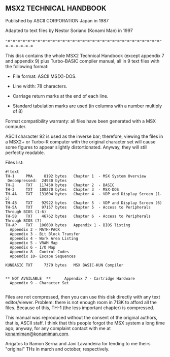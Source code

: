 ## MSX2 TECHNICAL HANDBOOK ##

Published by ASCII CORPORATION Japan in 1987

Adapted to text files by Nestor Soriano (Konami Man) in 1997

-=-=-=-=-=-=-=-=-=-=-=-=-=-=-=-=-=-=-=-=-=-=-=-=-=-=-=-=-=-=-=-=-=-=-=-=-=


This disk contains the whole MSX2 Technical Handbook (except appendix 7 and 
appendix 9) plus Turbo-BASIC compiler manual, all in 9 text files with the 
following format:

- File format: ASCII MS(X)-DOS.

- Line width: 78 characters.

- Carriage return marks at the end of each line.

- Standard tabulation marks are used (in columns with a number multiply of 8)

Format compatibility warranty: all files have been generated with a MSX 
computer.

ASCII character 92 is used as the inverse bar; therefore, viewing the files 
in a MSX2+ or Turbo-R computer with the original character set will cause 
some figures to appear slightly distortionated. Anyway, they will still 
perfectly readable.


Files list:

```
#!text
TH-1	 PMA	 8192 bytes   Chapter 1  - MSX System Overview
 Decompressed:	24930 bytes
TH-2	 TXT   117450 bytes   Chapter 2  - BASIC
TH-3	 TXT   108270 bytes   Chapter 3  - MSX-DOS
TH-4A	 TXT   131604 bytes   Chapter 4  - VDP and Display Screen (1-5)
TH-4B	 TXT	92922 bytes   Chapter 5  - VDP and Display Screen (6)
TH-5A	 TXT	97157 bytes   Chapter 5  - Access to Peripherals Through BIOS (1-6)
TH-5B	 TXT	46762 bytes   Chapter 6  - Access to Peripherals Through BIOS (7)
TH-AP	 TXT   106609 bytes   Appendix 1 - BIOS listing
  Appendix 2 - MATH-PACK
  Appendix 3 - Bit Block Transfer
  Appendix 4 - Work Area Listing
  Appendix 5 - VRAM Map
  Appendix 6 - I/O Map
  Appendix 8 - Control Codes
  Appendix 10- Escape Sequences

KUNBASIC TXT	 7379 bytes   MSX BASIC-KUN Compiler


** NOT AVAILABLE  **	  Appendix 7 - Cartridge Hardware
  Appendix 9 - Character Set
    
```
Files are not compressed, then you can use this disk directly with any text 
editor/viewer. Problem: there is not enough room in 713K to afford all the 
files. Because of this, TH-1 (the less important chapter) is compressed.

This manual was reproduced without the consent of the original authors, that 
is, ASCII staff. I think that this people forgot the MSX system a long time 
ago; anyway, for any complaint contact with me at <konamiman@konamiman.com>.

Arigatos to Ramon Serna and Javi Lavandeira for lending to me theirs 
"original" THs in march and october, respectively.

